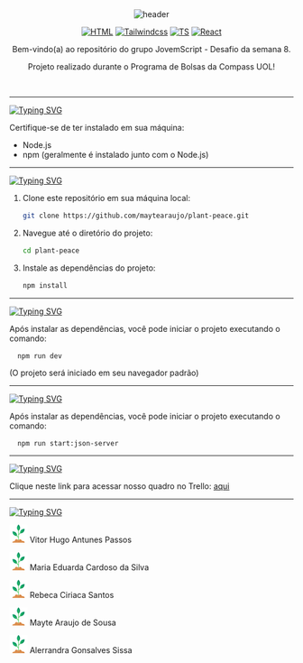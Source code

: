 
<p align="center">

<img src="https://camo.githubusercontent.com/82291b0fe831bfc6781e07fc5090cbd0a8b912bb8b8d4fec0696c881834f81ac/68747470733a2f2f70726f626f742e6d656469612f394575424971676170492e676966" width="100%" height="2">

</p>
<div align="center">
  
![header](https://capsule-render.vercel.app/api?type=waving&height=250&color=51744d&text=🪴PLANT+PEACE🪴&textBg=false&reversal=false&fontColor=ffffff
)

</div>

<div align="center">

  [![HTML](https://img.shields.io/badge/Feito%20com-HTML-51744d)](#) 
  [![Tailwindcss](https://img.shields.io/badge/Feito%20com-TailwindCSS-51744d)](#) 
  [![TS](https://img.shields.io/badge/Feito%20com-TypeScript-51744d)](#) 
  [![React](https://img.shields.io/badge/Feito%20com-React-51744d)](#) 
  
</div>
<p align="center">Bem-vindo(a) ao repositório do grupo JovemScript - Desafio da semana 8.</p>
<p align="center">Projeto realizado durante o Programa de Bolsas da Compass UOL!</p> 

<br>

---

[![Typing SVG](https://readme-typing-svg.herokuapp.com?font=Fira+Code&duration=3000&pause=500&color=78AC72&random=false&width=435&lines=Pré-requisitos)](https://git.io/typing-svg)

Certifique-se de ter instalado em sua máquina:
- Node.js
- npm (geralmente é instalado junto com o Node.js)
  
---

[![Typing SVG](https://readme-typing-svg.herokuapp.com?font=Fira+Code&duration=3000&pause=500&color=78AC72&random=false&width=435&lines=Instalação)](https://git.io/typing-svg)
1. Clone este repositório em sua máquina local:

     ```bash
     git clone https://github.com/maytearaujo/plant-peace.git
     ```
2. Navegue até o diretório do projeto:

    ```bash
    cd plant-peace
    ```
3. Instale as dependências do projeto:
   
    ```bash
    npm install
      ```

---

[![Typing SVG](https://readme-typing-svg.herokuapp.com?font=Fira+Code&duration=3000&pause=500&color=78AC72&random=false&width=435&lines=Como+executar+o+projeto)](https://git.io/typing-svg)

  Após instalar as dependências, você pode iniciar o projeto executando o comando:
  
      npm run dev
      
  (O projeto será iniciado em seu navegador padrão)
  
---

[![Typing SVG](https://readme-typing-svg.herokuapp.com?font=Fira+Code&duration=3000&pause=500&color=78AC72&random=false&width=435&lines=Como+executar+o+servidor)](https://git.io/typing-svg)

  Após instalar as dependências, você pode iniciar o projeto executando o comando:
  
      npm run start:json-server
      
  
---

[![Typing SVG](https://readme-typing-svg.herokuapp.com?font=Fira+Code&duration=3000&pause=500&color=78AC72&random=false&width=435&lines=Link+do+o+trello)](https://git.io/typing-svg)

Clique neste link para acessar nosso quadro no Trello:
[aqui](https://trello.com/invite/b/pzxQKcWP/ATTIc90adc0cdd144ef7127ed3bc2ea4f8919B1D5CE6/desafio-2-jovemscript)

---
[![Typing SVG](https://readme-typing-svg.herokuapp.com?font=Fira+Code&duration=3000&pause=500&color=78AC72&random=false&width=435&lines=Time+JovemScript)](https://git.io/typing-svg)

<p><img src="./src/assets/favicon.png"> Vitor Hugo Antunes Passos</p>
<p><img src="./src/assets/favicon.png"> Maria Eduarda Cardoso da Silva</p>
<p><img src="./src/assets/favicon.png"> Rebeca Ciriaca Santos</p>
<p><img src="./src/assets/favicon.png"> Mayte Araujo de Sousa</p>
<p><img src="./src/assets/favicon.png"> Alerrandra Gonsalves Sissa</p>

<p align="center">
  
<img src="https://camo.githubusercontent.com/82291b0fe831bfc6781e07fc5090cbd0a8b912bb8b8d4fec0696c881834f81ac/68747470733a2f2f70726f626f742e6d656469612f394575424971676170492e676966" width="100%" height="2">
</p>
